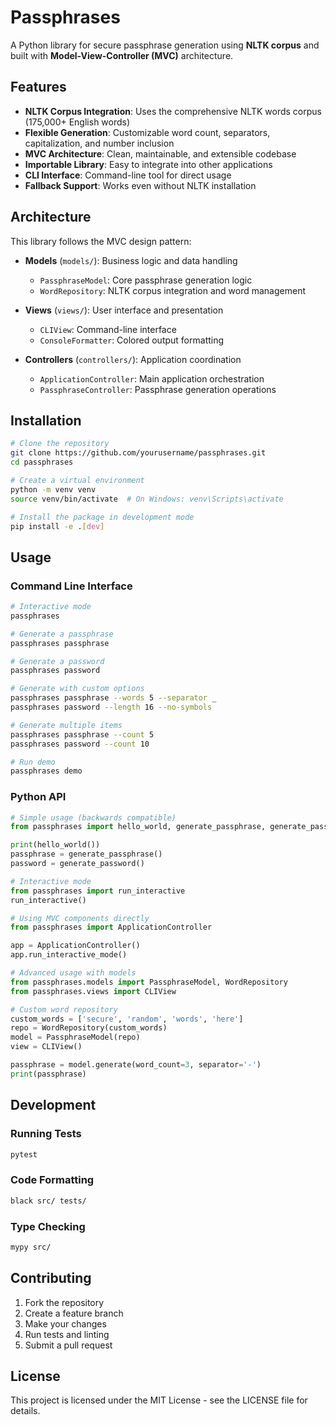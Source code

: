 # Passphrases

A Python library for secure passphrase generation using **NLTK corpus** and built with **Model-View-Controller (MVC)** architecture.

## Features

- **NLTK Corpus Integration**: Uses the comprehensive NLTK words corpus (175,000+ English words)
- **Flexible Generation**: Customizable word count, separators, capitalization, and number inclusion
- **MVC Architecture**: Clean, maintainable, and extensible codebase
- **Importable Library**: Easy to integrate into other applications
- **CLI Interface**: Command-line tool for direct usage
- **Fallback Support**: Works even without NLTK installation

## Architecture

This library follows the MVC design pattern:

- **Models** (`models/`): Business logic and data handling
  - `PassphraseModel`: Core passphrase generation logic
  - `WordRepository`: NLTK corpus integration and word management
  
- **Views** (`views/`): User interface and presentation
  - `CLIView`: Command-line interface
  - `ConsoleFormatter`: Colored output formatting
  
- **Controllers** (`controllers/`): Application coordination
  - `ApplicationController`: Main application orchestration
  - `PassphraseController`: Passphrase generation operations

## Installation

```bash
# Clone the repository
git clone https://github.com/yourusername/passphrases.git
cd passphrases

# Create a virtual environment
python -m venv venv
source venv/bin/activate  # On Windows: venv\Scripts\activate

# Install the package in development mode
pip install -e .[dev]
```

## Usage

### Command Line Interface

```bash
# Interactive mode
passphrases

# Generate a passphrase
passphrases passphrase

# Generate a password
passphrases password

# Generate with custom options
passphrases passphrase --words 5 --separator _
passphrases password --length 16 --no-symbols

# Generate multiple items
passphrases passphrase --count 5
passphrases password --count 10

# Run demo
passphrases demo
```

### Python API

```python
# Simple usage (backwards compatible)
from passphrases import hello_world, generate_passphrase, generate_password

print(hello_world())
passphrase = generate_passphrase()
password = generate_password()

# Interactive mode
from passphrases import run_interactive
run_interactive()

# Using MVC components directly
from passphrases import ApplicationController

app = ApplicationController()
app.run_interactive_mode()

# Advanced usage with models
from passphrases.models import PassphraseModel, WordRepository
from passphrases.views import CLIView

# Custom word repository
custom_words = ['secure', 'random', 'words', 'here']
repo = WordRepository(custom_words)
model = PassphraseModel(repo)
view = CLIView()

passphrase = model.generate(word_count=3, separator='-')
print(passphrase)
```

## Development

### Running Tests

```bash
pytest
```

### Code Formatting

```bash
black src/ tests/
```

### Type Checking

```bash
mypy src/
```

## Contributing

1. Fork the repository
2. Create a feature branch
3. Make your changes
4. Run tests and linting
5. Submit a pull request

## License

This project is licensed under the MIT License - see the LICENSE file for details.